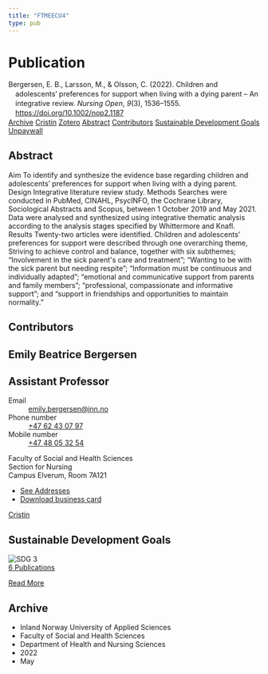 ```yaml
---
title: "FTMEECU4"
type: pub
---
```

<h1>Publication</h1>
<article id="csl-bib-container-FTMEECU4" class="csl-bib-container">
  <div class="csl-bib-body" style="line-height: 1.35; padding-left: 1em; text-indent:-1em;">
  <div class="csl-entry">Bergersen, E. B., Larsson, M., &amp; Olsson, C. (2022). Children and adolescents&#x2019; preferences for support when living with a dying parent &#x2013; An integrative review. <i>Nursing Open</i>, <i>9</i>(3), 1536&#x2013;1555. <a href="https://doi.org/10.1002/nop2.1187">https://doi.org/10.1002/nop2.1187</a></div>
</div>
  <div class="csl-bib-buttons">
    <a href="#taxonomy-article-FTMEECU4" class="csl-bib-button">Archive</a>
    <a href="https://app.cristin.no/results/show.jsf?id=2025922" alt="Cristin URL" class="csl-bib-button">Cristin</a>
    <a href="http://zotero.org/groups/5402882/items/FTMEECU4" alt="Zotero URL" class="csl-bib-button">Zotero</a>
    <a href="#abstract-article-FTMEECU4" class="csl-bib-button">Abstract</a>
    <a href="#contributors-article-FTMEECU4" class="csl-bib-button">Contributors</a>
    <a href="#sdg-article-FTMEECU4" class="csl-bib-button">Sustainable Development Goals</a>
    <a href="http://kau.diva-portal.org/smash/get/diva2:1642157/FULLTEXT01" class="csl-bib-button">Unpaywall</a>
  </div>
  <div id="csl-bib-meta-container-FTMEECU4"></div>
</article>
<div id="csl-bib-meta-FTMEECU4" class="csl-bib-meta">
  <article id="abstract-article-FTMEECU4" class="abstract-article">
    <h1>Abstract</h1>
    Aim To identify and synthesize the evidence base regarding children and adolescents’ preferences for support when living with a dying parent. Design Integrative literature review study. Methods Searches were conducted in PubMed, CINAHL, PsycINFO, the Cochrane Library, Sociological Abstracts and Scopus, between 1 October 2019 and May 2021. Data were analysed and synthesized using integrative thematic analysis according to the analysis stages specified by Whittermore and Knafl. Results Twenty-two articles were identified. Children and adolescents’ preferences for support were described through one overarching theme, Striving to achieve control and balance, together with six subthemes; “Involvement in the sick parent's care and treatment”; “Wanting to be with the sick parent but needing respite”; “Information must be continuous and individually adapted”; “emotional and communicative support from parents and family members”; “professional, compassionate and informative support”; and “support in friendships and opportunities to maintain normality.”
  </article>
  <article id="contributors-article-FTMEECU4" class="contributors-article">
    <h1>Contributors</h1>
    <div class="personas"> <div class="vrtx-hinn-person-card"> <div class="photo"> <i class="lar la-user-circle missing-person"></i> </div> <div class="info"> <hgroup><h1>Emily Beatrice Bergersen</h1> <h2>Assistant Professor</h2> </hgroup><dl> <dt>Email</dt> <dd> <a href="mailto:emily.bergersen@inn.no">emily.bergersen@inn.no</a> </dd> <dt>Phone number</dt> <dd><a href="tel:+4762430797"> +47 62 43 07 97 </a></dd> <dt>Mobile number</dt> <dd><a href="tel:+4748053254"> +47 48 05 32 54 </a></dd> </dl> <p> Faculty of Social and Health Sciences<br> Section for Nursing<br> Campus Elverum, Room 7A121 </p> <ul class="vrtx-hinn-links"> <li><a href="https://www.inn.no/english/find-an-employee/emily-bergersen.html#vrtx-hinn-addresses">See Addresses</a></li> <li><a href="https://www.inn.no/english/find-an-employee/emily-bergersen.html?vrtx=vcf">Download business card</a></li> </ul> </div> </div> <a href="https://app.cristin.no/persons/show.jsf?id=1471235" alt="Cristin URL" class="personas-cristin">Cristin</a> </div>
  </article>
  <article id="sdg-article-FTMEECU4" class="sdg-article">
    <h1>Sustainable Development Goals</h1>
    <div class="sdg-container"><div id="sdg3" class="sdg"> <img src="{{< params subfolder >}}images/sdg/sdg03_en.png" class="image" alt="SDG 3"> <div class="sdg-overlay"> <a href="{{< params subfolder >}}en/archive/?sdg=3#archive" class="sdg-publication-count"><span>6</span> Publications</a> <p><a href="https://sdgs.un.org/goals/goal3" class="sdg-read-more">Read More</a></p> </div> </div></div>
  </article>
  <article id="taxonomy-article-FTMEECU4" class="taxonomy-article">
    <h1>Archive</h1>
    <ul>
      <li>Inland Norway University of Applied Sciences</li>
      <li>Faculty of Social and Health Sciences</li>
      <li>Department of Health and Nursing Sciences</li>
      <li>2022</li>
      <li>May</li>
    </ul>
  </article>
</div>

